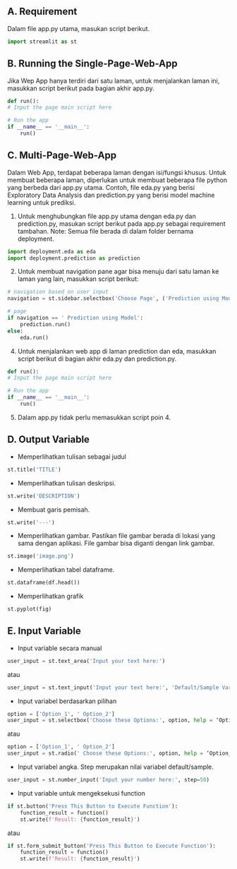 ## **A. Requirement**

Dalam file app.py utama, masukan script berikut.

```python
import streamlit as st
```

## **B.	Running the Single-Page-Web-App**

Jika Wep App hanya terdiri dari satu laman, untuk menjalankan laman ini, masukkan script berikut pada bagian akhir app.py.

```python
def run():
# Input the page main script here

# Run the app
if __name__ == '__main__':
    run()
```

## **C.	Multi-Page-Web-App**
Dalam Web App, terdapat beberapa laman dengan isi/fungsi khusus. Untuk membuat beberapa laman, diperlukan untuk membuat beberapa file python yang berbeda dari app.py utama. Contoh, file eda.py yang berisi Exploratory Data Analysis dan prediction.py yang berisi model machine learning untuk prediksi.

1.	Untuk menghubungkan file app.py utama dengan eda.py dan prediction.py, masukan script berikut pada app.py sebagai requirement tambahan. Note: Semua file berada di dalam folder bernama deployment.

```python
import deployment.eda as eda
import deployment.prediction as prediction
```

2.	Untuk membuat navigation pane agar bisa menuju dari satu laman ke laman yang lain, masukkan script berikut:

```python
# navigation based on user input
navigation = st.sidebar.selectbox('Choose Page', ('Prediction using Model', 'EDA'))

# page
if navigation == ' Prediction using Model':
    prediction.run()
else:
    eda.run()
```

4.	Untuk menjalankan web app di laman prediction dan eda, masukkan script berikut di bagian akhir eda.py dan prediction.py.

```python
def run():
# Input the page main script here

# Run the app
if __name__ == '__main__':
    run()
```

5.	Dalam app.py tidak perlu memasukkan script poin 4.

## **D. Output Variable**

* Memperlihatkan tulisan sebagai judul

```python
st.title('TITLE')
```

* Memperlihatkan tulisan deskripsi.

```python
st.write('DESCRIPTION')
```

* Membuat garis pemisah.

```python
st.write('---')
```

* Memperlihatkan gambar. Pastikan file gambar berada di lokasi yang sama dengan aplikasi. File gambar bisa diganti dengan link gambar.

```python
st.image('image.png')
```

* Memperlihatkan tabel dataframe.

```python
st.dataframe(df.head())
```

* Memperlihatkan grafik

```python
st.pyplot(fig)
```

## **E. Input Variable**

* Input variable secara manual

```python
user_input = st.text_area('Input your text here:')
```
atau
```python
user_input = st.text_input('Input your text here:', 'Default/Sample Variable')
```

* Input variabel berdasarkan pilihan

```python
option = ['Option_1', ' Option_2']
user_input = st.selectbox('Choose these Options:', option, help = ‘Option_1 is better’)
```
atau
```python
option = ['Option_1', ' Option_2']
user_input = st.radio(' Choose these Options:', option, help = ‘Option_1 is better’)
```

* Input variabel angka. Step merupakan nilai variabel default/sample.

```python
user_input = st.number_input('Input your number here:', step=50)
```

* Input variable untuk mengeksekusi function
```python
if st.button('Press This Button to Execute Function'):
    function_result = function()
    st.write(f'Result: {function_result}')
```
atau
```python
if st.form_submit_button('Press This Button to Execute Function'):
    function_result = function()
    st.write(f'Result: {function_result}')
```
